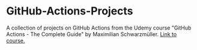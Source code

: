 # GitHub-Actions-Projects
A collection of projects on GitHub Actions from the Udemy course "GitHub Actions - The Complete Guide" by Maximilian Schwarzmüller.
[Link to course.](https://www.udemy.com/course/github-actions-the-complete-guide/)
